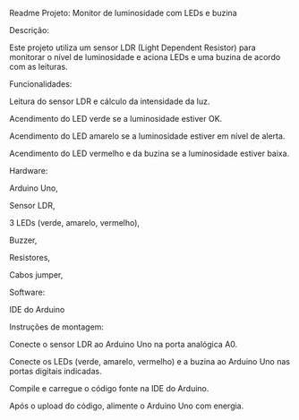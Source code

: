 Readme
Projeto: Monitor de luminosidade com LEDs e buzina

Descrição:

Este projeto utiliza um sensor LDR (Light Dependent Resistor) para monitorar o nível de luminosidade e aciona LEDs e uma buzina de acordo com as leituras.

Funcionalidades:

Leitura do sensor LDR e cálculo da intensidade da luz.

Acendimento do LED verde se a luminosidade estiver OK.

Acendimento do LED amarelo se a luminosidade estiver em nível de alerta.

Acendimento do LED vermelho e da buzina se a luminosidade estiver baixa.


Hardware:


Arduino Uno,

Sensor LDR,

3 LEDs (verde, amarelo, vermelho),

Buzzer,

Resistores,

Cabos jumper,


Software:

IDE do Arduino

Instruções de montagem:

Conecte o sensor LDR ao Arduino Uno na porta analógica A0.

Conecte os LEDs (verde, amarelo, vermelho) e a buzina ao Arduino Uno nas portas digitais indicadas.

Compile e carregue o código fonte na IDE do Arduino.

Após o upload do código, alimente o Arduino Uno com energia.
